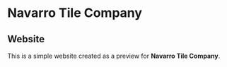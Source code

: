 Navarro Tile Company
=========

Website
-----------


This is a simple website created as a preview for **Navarro Tile Company**.
